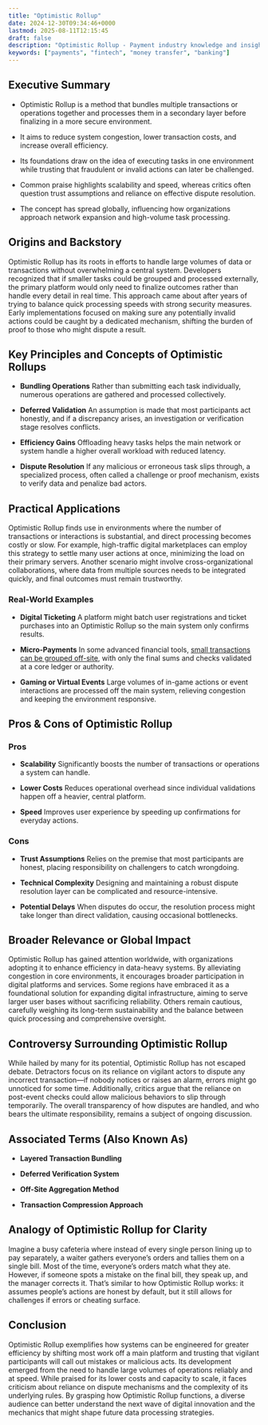 ```yaml
---
title: "Optimistic Rollup"
date: 2024-12-30T09:34:46+0000
lastmod: 2025-08-11T12:15:45
draft: false
description: "Optimistic Rollup - Payment industry knowledge and insights"
keywords: ["payments", "fintech", "money transfer", "banking"]
---
```


## Executive Summary

- Optimistic Rollup is a method that bundles multiple transactions or operations together and processes them in a secondary layer before finalizing in a more secure environment.

- It aims to reduce system congestion, lower transaction costs, and increase overall efficiency.

- Its foundations draw on the idea of executing tasks in one environment while trusting that fraudulent or invalid actions can later be challenged.

- Common praise highlights scalability and speed, whereas critics often question trust assumptions and reliance on effective dispute resolution.

- The concept has spread globally, influencing how organizations approach network expansion and high-volume task processing.

## Origins and Backstory

Optimistic Rollup has its roots in efforts to handle large volumes of data or transactions without overwhelming a central system. Developers recognized that if smaller tasks could be grouped and processed externally, the primary platform would only need to finalize outcomes rather than handle every detail in real time. This approach came about after years of trying to balance quick processing speeds with strong security measures. Early implementations focused on making sure any potentially invalid actions could be caught by a dedicated mechanism, shifting the burden of proof to those who might dispute a result.

## Key Principles and Concepts of Optimistic Rollups

- **Bundling Operations** Rather than submitting each task individually, numerous operations are gathered and processed collectively.

- **Deferred Validation** An assumption is made that most participants act honestly, and if a discrepancy arises, an investigation or verification stage resolves conflicts.

- **Efficiency Gains** Offloading heavy tasks helps the main network or system handle a higher overall workload with reduced latency.

- **Dispute Resolution** If any malicious or erroneous task slips through, a specialized process, often called a challenge or proof mechanism, exists to verify data and penalize bad actors.

## Practical Applications

Optimistic Rollup finds use in environments where the number of transactions or interactions is substantial, and direct processing becomes costly or slow. For example, high-traffic digital marketplaces can employ this strategy to settle many user actions at once, minimizing the load on their primary servers. Another scenario might involve cross-organizational collaborations, where data from multiple sources needs to be integrated quickly, and final outcomes must remain trustworthy.

### Real-World Examples

- **Digital Ticketing** A platform might batch user registrations and ticket purchases into an Optimistic Rollup so the main system only confirms results.

- **Micro-Payments** In some advanced financial tools, [small transactions can be grouped off-site](https://faisalkhanllc.xyz/resources/payments-wiki/m/micro-payments/), with only the final sums and checks validated at a core ledger or authority.

- **Gaming or Virtual Events** Large volumes of in-game actions or event interactions are processed off the main system, relieving congestion and keeping the environment responsive.

## Pros & Cons of Optimistic Rollup

### Pros

- **Scalability** Significantly boosts the number of transactions or operations a system can handle.

- **Lower Costs** Reduces operational overhead since individual validations happen off a heavier, central platform.

- **Speed** Improves user experience by speeding up confirmations for everyday actions.

### Cons

- **Trust Assumptions** Relies on the premise that most participants are honest, placing responsibility on challengers to catch wrongdoing.

- **Technical Complexity** Designing and maintaining a robust dispute resolution layer can be complicated and resource-intensive.

- **Potential Delays** When disputes do occur, the resolution process might take longer than direct validation, causing occasional bottlenecks.

## Broader Relevance or Global Impact

Optimistic Rollup has gained attention worldwide, with organizations adopting it to enhance efficiency in data-heavy systems. By alleviating congestion in core environments, it encourages broader participation in digital platforms and services. Some regions have embraced it as a foundational solution for expanding digital infrastructure, aiming to serve larger user bases without sacrificing reliability. Others remain cautious, carefully weighing its long-term sustainability and the balance between quick processing and comprehensive oversight.

## Controversy Surrounding Optimistic Rollup

While hailed by many for its potential, Optimistic Rollup has not escaped debate. Detractors focus on its reliance on vigilant actors to dispute any incorrect transaction—if nobody notices or raises an alarm, errors might go unnoticed for some time. Additionally, critics argue that the reliance on post-event checks could allow malicious behaviors to slip through temporarily. The overall transparency of how disputes are handled, and who bears the ultimate responsibility, remains a subject of ongoing discussion.

## Associated Terms (Also Known As)

- **Layered Transaction Bundling**

- **Deferred Verification System**

- **Off-Site Aggregation Method**

- **Transaction Compression Approach**

## Analogy of Optimistic Rollup for Clarity

Imagine a busy cafeteria where instead of every single person lining up to pay separately, a waiter gathers everyone’s orders and tallies them on a single bill. Most of the time, everyone’s orders match what they ate. However, if someone spots a mistake on the final bill, they speak up, and the manager corrects it. That’s similar to how Optimistic Rollup works: it assumes people’s actions are honest by default, but it still allows for challenges if errors or cheating surface.

## Conclusion

Optimistic Rollup exemplifies how systems can be engineered for greater efficiency by shifting most work off a main platform and trusting that vigilant participants will call out mistakes or malicious acts. Its development emerged from the need to handle large volumes of operations reliably and at speed. While praised for its lower costs and capacity to scale, it faces criticism about reliance on dispute mechanisms and the complexity of its underlying rules. By grasping how Optimistic Rollup functions, a diverse audience can better understand the next wave of digital innovation and the mechanics that might shape future data processing strategies.